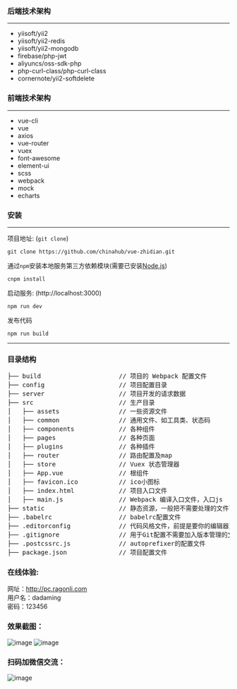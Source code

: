 ### 后端技术架构
***
*  yiisoft/yii2
*  yiisoft/yii2-redis
*  yiisoft/yii2-mongodb
*  firebase/php-jwt
*  aliyuncs/oss-sdk-php
*  php-curl-class/php-curl-class
*  cornernote/yii2-softdelete

### 前端技术架构
***
*  vue-cli
*  vue
*  axios
*  vue-router
*  vuex
*  font-awesome
*  element-ui
*  scss
*  webpack
*  mock
*  echarts

### 安装

***
项目地址: (`git clone`)
```shell
git clone https://github.com/chinahub/vue-zhidian.git
```
通过`npm`安装本地服务第三方依赖模块(需要已安装[Node.js](https://nodejs.org/))

```
cnpm install
```
启动服务: (http://localhost:3000)

```
npm run dev
```
发布代码

```
npm run build
```
***
### 目录结构
<pre>
├── build                     // 项目的 Webpack 配置文件
├── config                    // 项目配置目录
├── server                    // 项目开发的请求数据
├── src                       // 生产目录
│   ├── assets                // 一些资源文件
│   ├── common                // 通用文件、如工具类、状态码
│   ├── components            // 各种组件
│   ├── pages                 // 各种页面
│   ├── plugins               // 各种插件
│   ├── router                // 路由配置及map
│   ├── store                 // Vuex 状态管理器
│   ├── App.vue               // 根组件
│   ├── favicon.ico           // ico小图标
│   ├── index.html            // 项目入口文件
│   ├── main.js               // Webpack 编译入口文件，入口js
├── static                    // 静态资源，一般把不需要处理的文件可以放这里
├── .babelrc                  // babelrc配置文件
├── .editorconfig             // 代码风格文件，前提是要你的编辑器支持
├── .gitignore                // 用于Git配置不需要加入版本管理的文件
├── .postcssrc.js             // autoprefixer的配置文件
├── package.json              // 项目配置文件
</pre>

### 在线体验:
网址：http://pc.ragonli.com<br>
用户名：dadaming<br>
密码：123456<br>

### 效果截图：
![image](http://ragonli.com/statics/images/home.png)
![image](http://ragonli.com/statics/images/stock.png)

### 扫码加微信交流：
![image](http://ragonli.com/statics/images/ligang.png)
